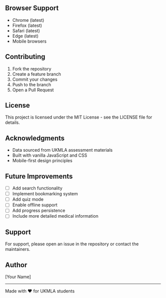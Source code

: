 ## Browser Support

- Chrome (latest)
- Firefox (latest)
- Safari (latest)
- Edge (latest)
- Mobile browsers

## Contributing

1. Fork the repository
2. Create a feature branch
3. Commit your changes
4. Push to the branch
5. Open a Pull Request

## License

This project is licensed under the MIT License - see the LICENSE file for details.

## Acknowledgments

- Data sourced from UKMLA assessment materials
- Built with vanilla JavaScript and CSS
- Mobile-first design principles

## Future Improvements

- [ ] Add search functionality
- [ ] Implement bookmarking system
- [ ] Add quiz mode
- [ ] Enable offline support
- [ ] Add progress persistence
- [ ] Include more detailed medical information

## Support

For support, please open an issue in the repository or contact the maintainers.

## Author

[Your Name]

---

Made with ❤️ for UKMLA students
